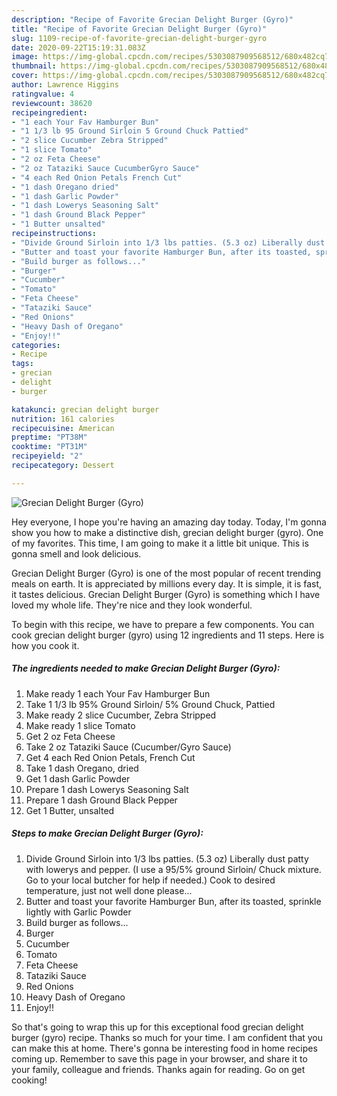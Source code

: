 ```yaml
---
description: "Recipe of Favorite Grecian Delight Burger (Gyro)"
title: "Recipe of Favorite Grecian Delight Burger (Gyro)"
slug: 1109-recipe-of-favorite-grecian-delight-burger-gyro
date: 2020-09-22T15:19:31.083Z
image: https://img-global.cpcdn.com/recipes/5303087909568512/680x482cq70/grecian-delight-burger-gyro-recipe-main-photo.jpg
thumbnail: https://img-global.cpcdn.com/recipes/5303087909568512/680x482cq70/grecian-delight-burger-gyro-recipe-main-photo.jpg
cover: https://img-global.cpcdn.com/recipes/5303087909568512/680x482cq70/grecian-delight-burger-gyro-recipe-main-photo.jpg
author: Lawrence Higgins
ratingvalue: 4
reviewcount: 38620
recipeingredient:
- "1 each Your Fav Hamburger Bun"
- "1 1/3 lb 95 Ground Sirloin 5 Ground Chuck Pattied"
- "2 slice Cucumber Zebra Stripped"
- "1 slice Tomato"
- "2 oz Feta Cheese"
- "2 oz Tataziki Sauce CucumberGyro Sauce"
- "4 each Red Onion Petals French Cut"
- "1 dash Oregano dried"
- "1 dash Garlic Powder"
- "1 dash Lowerys Seasoning Salt"
- "1 dash Ground Black Pepper"
- "1 Butter unsalted"
recipeinstructions:
- "Divide Ground Sirloin into 1/3 lbs patties. (5.3 oz) Liberally dust patty with lowerys and pepper. (I use a 95/5% ground Sirloin/ Chuck mixture. Go to your local butcher for help if needed.) Cook to desired temperature, just not well done please..."
- "Butter and toast your favorite Hamburger Bun, after its toasted, sprinkle lightly with Garlic Powder"
- "Build burger as follows..."
- "Burger"
- "Cucumber"
- "Tomato"
- "Feta Cheese"
- "Tataziki Sauce"
- "Red Onions"
- "Heavy Dash of Oregano"
- "Enjoy!!"
categories:
- Recipe
tags:
- grecian
- delight
- burger

katakunci: grecian delight burger 
nutrition: 161 calories
recipecuisine: American
preptime: "PT38M"
cooktime: "PT31M"
recipeyield: "2"
recipecategory: Dessert

---
```



![Grecian Delight Burger (Gyro)](https://img-global.cpcdn.com/recipes/5303087909568512/680x482cq70/grecian-delight-burger-gyro-recipe-main-photo.jpg)

Hey everyone, I hope you're having an amazing day today. Today, I'm gonna show you how to make a distinctive dish, grecian delight burger (gyro). One of my favorites. This time, I am going to make it a little bit unique. This is gonna smell and look delicious.



Grecian Delight Burger (Gyro) is one of the most popular of recent trending meals on earth. It is appreciated by millions every day. It is simple, it is fast, it tastes delicious. Grecian Delight Burger (Gyro) is something which I have loved my whole life. They're nice and they look wonderful.


To begin with this recipe, we have to prepare a few components. You can cook grecian delight burger (gyro) using 12 ingredients and 11 steps. Here is how you cook it.

<!--inarticleads1-->

##### The ingredients needed to make Grecian Delight Burger (Gyro):

1. Make ready 1 each Your Fav Hamburger Bun
1. Take 1 1/3 lb 95% Ground Sirloin/ 5% Ground Chuck, Pattied
1. Make ready 2 slice Cucumber, Zebra Stripped
1. Make ready 1 slice Tomato
1. Get 2 oz Feta Cheese
1. Take 2 oz Tataziki Sauce (Cucumber/Gyro Sauce)
1. Get 4 each Red Onion Petals, French Cut
1. Take 1 dash Oregano, dried
1. Get 1 dash Garlic Powder
1. Prepare 1 dash Lowerys Seasoning Salt
1. Prepare 1 dash Ground Black Pepper
1. Get 1 Butter, unsalted




<!--inarticleads2-->

##### Steps to make Grecian Delight Burger (Gyro):

1. Divide Ground Sirloin into 1/3 lbs patties. (5.3 oz) Liberally dust patty with lowerys and pepper. (I use a 95/5% ground Sirloin/ Chuck mixture. Go to your local butcher for help if needed.) Cook to desired temperature, just not well done please...
1. Butter and toast your favorite Hamburger Bun, after its toasted, sprinkle lightly with Garlic Powder
1. Build burger as follows...
1. Burger
1. Cucumber
1. Tomato
1. Feta Cheese
1. Tataziki Sauce
1. Red Onions
1. Heavy Dash of Oregano
1. Enjoy!!




So that's going to wrap this up for this exceptional food grecian delight burger (gyro) recipe. Thanks so much for your time. I am confident that you can make this at home. There's gonna be interesting food in home recipes coming up. Remember to save this page in your browser, and share it to your family, colleague and friends. Thanks again for reading. Go on get cooking!
